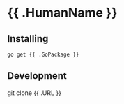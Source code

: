 # {{ .HumanName }}

## Installing

    go get {{ .GoPackage }}

## Development

git clone {{ .URL }}

